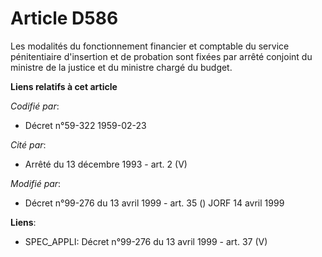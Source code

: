 # Article D586

Les modalités du fonctionnement financier et comptable du service pénitentiaire d'insertion et de probation sont fixées par
arrêté conjoint du ministre de la justice et du ministre chargé du budget.

**Liens relatifs à cet article**

_Codifié par_:

  - Décret n°59-322 1959-02-23

_Cité par_:

  - Arrêté du 13 décembre 1993 - art. 2 (V)

_Modifié par_:

  - Décret n°99-276 du 13 avril 1999 - art. 35 () JORF 14 avril 1999

**Liens**:

  - SPEC_APPLI: Décret n°99-276 du 13 avril 1999 - art. 37 (V)
